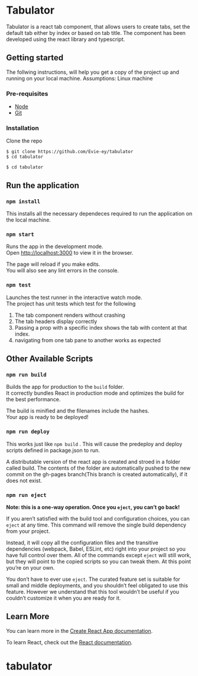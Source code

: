 # Tabulator
Tabulator is a react tab component, that allows users to create tabs, 
set the default tab either by index or based on tab title.
The component has been developed using the react library and typescript.


## Getting started
The follwing instructions, will help you get a copy of the project up and running
on your local machine.
Assumptions: Linux machine

### Pre-requisites
* [Node](https://nodejs.org/en/download/) 
* [Git](https://git-scm.com/)

### Installation
Clone the repo

```
$ git clone https://github.com/Evie-ey/tabulator
$ cd tabulator
```

```shell
$ cd tabulator
```
## Run the application
### `npm install`
This installs all the necessary dependeces required to run the application on the local machine.

### `npm start`

Runs the app in the development mode.\
Open [http://localhost:3000](http://localhost:3000) to view it in the browser.

The page will reload if you make edits.\
You will also see any lint errors in the console.

### `npm test`

Launches the test runner in the interactive watch mode.\
The project has unit tests which test for the following
1. The tab component renders without crashing
2. The tab headers display correctly
3. Passing a prop with a specific index shows the tab with content at that index.
4. navigating from one tab pane to another works as expected


## Other Available Scripts


### `npm run build`

Builds the app for production to the `build` folder.\
It correctly bundles React in production mode and optimizes the build for the best performance.

The build is minified and the filenames include the hashes.\
Your app is ready to be deployed!

### `npm run deploy`
This works just like `npm build` .
This  will cause the predeploy and deploy scripts defined in package.json to run.

A distributable version of the react app is created and stroed in a folder called build. 
The contents of the folder are automatically pushed to the new commit on the gh-pages branch(This branch is created automatically), if it does not exist.

### `npm run eject`

**Note: this is a one-way operation. Once you `eject`, you can’t go back!**

If you aren’t satisfied with the build tool and configuration choices, you can `eject` at any time. This command will remove the single build dependency from your project.

Instead, it will copy all the configuration files and the transitive dependencies (webpack, Babel, ESLint, etc) right into your project so you have full control over them. All of the commands except `eject` will still work, but they will point to the copied scripts so you can tweak them. At this point you’re on your own.

You don’t have to ever use `eject`. The curated feature set is suitable for small and middle deployments, and you shouldn’t feel obligated to use this feature. However we understand that this tool wouldn’t be useful if you couldn’t customize it when you are ready for it.

## Learn More

You can learn more in the [Create React App documentation](https://facebook.github.io/create-react-app/docs/getting-started).

To learn React, check out the [React documentation](https://reactjs.org/).
# tabulator
